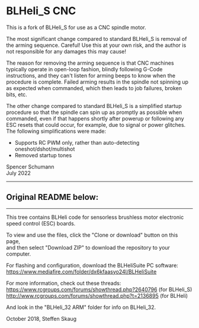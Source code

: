 # BLHeli_S CNC

This is a fork of BLHeli_S for use as a CNC spindle motor. 

The most significant change compared to standard BLHeli_S is
removal of the arming sequence. Careful! Use this at your own 
risk, and the author is not responsible for any damages this may
cause!

The reason for removing the arming sequence is that CNC machines
typically operate in open-loop fashion, blindly following G-Code
instructions, and they can't listen for arming beeps to know when the
procedure is complete. Failed arming results in the spindle not
spinning up as expected when commanded, which then leads to job
failures, broken bits, etc.

The other change compared to standard BLHeli_S is a simplified
startup procedure so that the spindle can spin up as promptly as
possible when commanded, even if that happens shortly after powerup
or following any ESC resets that could occur, for example, due to
signal or power glitches. The following simplifications were made:
* Supports RC PWM only, rather than auto-detecting oneshot/dshot/multishot
* Removed startup tones    

Spencer Schumann<br>
July 2022

---
## Original README below:
---

This tree contains BLHeli code for sensorless brushless motor electronic speed control (ESC) boards.  
  
To view and use the files, click the "Clone or download" button on this page,  
and then select "Download ZIP" to download the repository to your computer.  
  
For flashing and configuration, download the BLHeliSuite PC software:  
https://www.mediafire.com/folder/dx6kfaasyo24l/BLHeliSuite  
  
For more information, check out these threads:  
https://www.rcgroups.com/forums/showthread.php?2640796 (for BLHeli_S)  
http://www.rcgroups.com/forums/showthread.php?t=2136895 (for BLHeli)  
  
And look in the "BLHeli_32 ARM" folder for info on BLHeli_32.

October 2018,
Steffen Skaug

